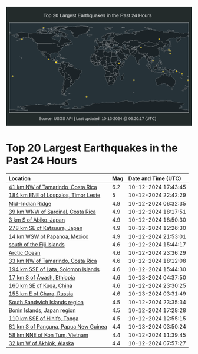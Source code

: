 ![Map](./map.png)

# Top 20 Largest Earthquakes in the Past 24 Hours

| Location | Mag | Date and Time (UTC) |
|:---|:---|:---|
| [41 km NW of Tamarindo, Costa Rica](https://earthquake.usgs.gov/earthquakes/eventpage/us6000nyau) | 6.2 | 10-12-2024 17:43:45 |
| [184 km ENE of Lospalos, Timor Leste](https://earthquake.usgs.gov/earthquakes/eventpage/us6000nycb) | 5 | 10-12-2024 22:42:29 |
| [Mid-Indian Ridge](https://earthquake.usgs.gov/earthquakes/eventpage/us6000ny95) | 4.9 | 10-12-2024 06:32:35 |
| [39 km WNW of Sardinal, Costa Rica](https://earthquake.usgs.gov/earthquakes/eventpage/us6000nyb6) | 4.9 | 10-12-2024 18:17:51 |
| [3 km S of Abiko, Japan](https://earthquake.usgs.gov/earthquakes/eventpage/us6000nybc) | 4.9 | 10-12-2024 18:50:30 |
| [278 km SE of Katsuura, Japan](https://earthquake.usgs.gov/earthquakes/eventpage/us6000ny9z) | 4.9 | 10-12-2024 12:26:30 |
| [14 km WSW of Papanoa, Mexico](https://earthquake.usgs.gov/earthquakes/eventpage/us6000nyc2) | 4.9 | 10-12-2024 21:53:01 |
| [south of the Fiji Islands](https://earthquake.usgs.gov/earthquakes/eventpage/us6000nyaf) | 4.6 | 10-12-2024 15:44:17 |
| [Arctic Ocean](https://earthquake.usgs.gov/earthquakes/eventpage/us6000nycn) | 4.6 | 10-12-2024 23:36:29 |
| [33 km NW of Tamarindo, Costa Rica](https://earthquake.usgs.gov/earthquakes/eventpage/us6000nyb0) | 4.6 | 10-12-2024 18:12:08 |
| [194 km SSE of Lata, Solomon Islands](https://earthquake.usgs.gov/earthquakes/eventpage/us6000nyag) | 4.6 | 10-12-2024 15:44:30 |
| [17 km S of Āwash, Ethiopia](https://earthquake.usgs.gov/earthquakes/eventpage/us6000nyds) | 4.6 | 10-13-2024 04:37:50 |
| [160 km SE of Kuqa, China](https://earthquake.usgs.gov/earthquakes/eventpage/us6000nycl) | 4.6 | 10-12-2024 23:30:25 |
| [155 km E of Chara, Russia](https://earthquake.usgs.gov/earthquakes/eventpage/us6000nydn) | 4.6 | 10-13-2024 03:31:49 |
| [South Sandwich Islands region](https://earthquake.usgs.gov/earthquakes/eventpage/us6000nycp) | 4.5 | 10-12-2024 23:35:34 |
| [Bonin Islands, Japan region](https://earthquake.usgs.gov/earthquakes/eventpage/us6000nyat) | 4.5 | 10-12-2024 17:28:28 |
| [110 km SSE of Hihifo, Tonga](https://earthquake.usgs.gov/earthquakes/eventpage/us6000nya7) | 4.5 | 10-12-2024 12:55:15 |
| [81 km S of Panguna, Papua New Guinea](https://earthquake.usgs.gov/earthquakes/eventpage/us6000nydp) | 4.4 | 10-13-2024 03:50:24 |
| [58 km NNE of Kon Tum, Vietnam](https://earthquake.usgs.gov/earthquakes/eventpage/us6000ny9y) | 4.4 | 10-12-2024 11:39:45 |
| [32 km W of Akhiok, Alaska](https://earthquake.usgs.gov/earthquakes/eventpage/ak024d547kc3) | 4.4 | 10-12-2024 07:57:27 |

